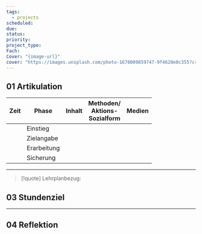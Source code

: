 ```yaml
---
tags:
  - projects
scheduled: 
due: 
status: 
priority: 
project_type: 
Fach: 
Cover: "{image-url}"
cover: "https://images.unsplash.com/photo-1678009859747-9f4620e0c355?crop=entropy&cs=tinysrgb&fit=max&fm=jpg&ixid=M3wzNjAwOTd8MHwxfHNlYXJjaHwxfHxUb3VyaXNtfGVufDB8MHx8fDE3MjU2MjgwODZ8MA&ixlib=rb-4.0.3&q=80&w=1080"
---
```


## 01 Artikulation


| Zeit | Phase       | Inhalt | Methoden/<br>Aktions-<br>Sozialform | Medien |
| ---- | ----------- | ------ | ----------------------------------- | ------ |
|      | Einstieg    |        |                                     |        |
|      | Zielangabe  |        |                                     |        |
|      | Erarbeitung |        |                                     |        |
|      | Sicherung   |        |                                     |        |

---

>[!quote] Lehrplanbezug:

## 03 Stundenziel

---

## 04 Reflektion



